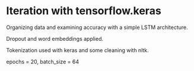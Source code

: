 # Iteration with tensorflow.keras

Organizing data and examining accuracy with a simple LSTM architecture. 

Dropout and word embeddings applied.

Tokenization used with keras and some cleaning with nltk.

epochs = 20, batch_size = 64
